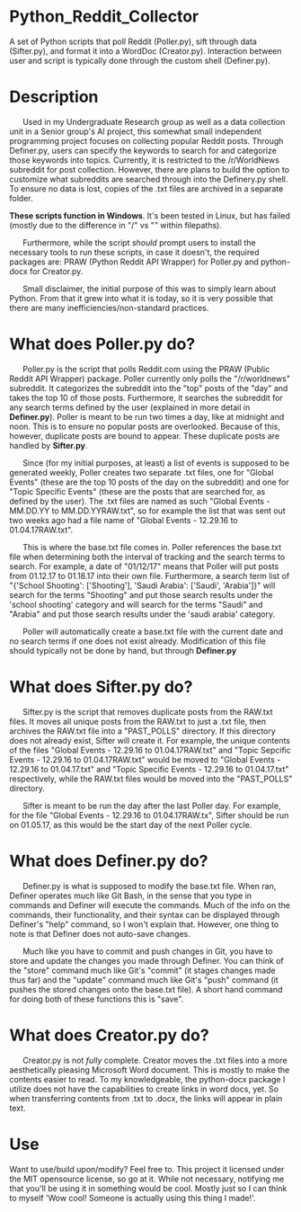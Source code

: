 # Python_Reddit_Collector  
A set of Python scripts that poll Reddit (Poller.py), sift through data (Sifter.py), and format it into a WordDoc (Creator.py). Interaction between user and script is typically done through the custom shell (Definer.py).  

# Description
&nbsp;&nbsp;&nbsp;&nbsp;&nbsp;&nbsp;Used in my Undergraduate Research group as well as a data collection unit in a Senior group's AI project, this somewhat small independent programming project focuses on collecting popular Reddit posts. Through Definer.py, users can specify the keywords to search for and categorize those keywords into topics. Currently, it is restricted to the /r/WorldNews subreddit for post collection. However, there are plans to build the option to customize what subreddits are searched through into the Definery.py shell. To ensure no data is lost, copies of the .txt files are archived in a separate folder.  

**These scripts function in Windows**. It's been tested in Linux, but has failed (mostly due to the difference in "/" vs "\" within filepaths).  

&nbsp;&nbsp;&nbsp;&nbsp;&nbsp;&nbsp;Furthermore, while the script *should* prompt users to install the necessary tools to run these scripts, in case it doesn't, the required packages are: PRAW (Python Reddit API Wrapper) for Poller.py and python-docx for Creator.py.  

&nbsp;&nbsp;&nbsp;&nbsp;&nbsp;&nbsp;Small disclaimer, the initial purpose of this was to simply learn about Python. From that it grew into what it is today, so it is very possible that there are many inefficiencies/non-standard practices.

# What does Poller.py do?  
&nbsp;&nbsp;&nbsp;&nbsp;&nbsp;&nbsp;Poller.py is the script that polls Reddit.com using the PRAW (Public Reddit API Wrapper) package. Poller currently only polls the "/r/worldnews" subreddit. It categorizes the subreddit into the "top" posts of the "day" and takes the top 10 of those posts. Furthermore, it searches the subreddit for any search terms defined by the user (explained in more detail in **Definer.py**). Poller is meant to be run two times a day, like at midnight and noon. This is to ensure no popular posts are overlooked. Because of this, however, duplicate posts are bound to appear. These duplicate posts are handled by **Sifter.py**.   

&nbsp;&nbsp;&nbsp;&nbsp;&nbsp;&nbsp;Since (for my initial purposes, at least) a list of events is supposed to be generated weekly, Poller creates two separate .txt files, one for "Global Events" (these are the top 10 posts of the day on the subreddit) and one for "Topic Specific Events" (these are the posts that are searched for, as defined by the user). The .txt files are named as such "Global Events - MM.DD.YY to MM.DD.YYRAW.txt", so for example the list that was sent out two weeks ago had a file name of "Global Events - 12.29.16 to 01.04.17RAW.txt".  

&nbsp;&nbsp;&nbsp;&nbsp;&nbsp;&nbsp;This is where the base.txt file comes in. Poller references the base.txt file when determining both the interval of tracking and the search terms to search. For example, a date of "01/12/17" means that Poller will put posts from 01.12.17 to 01.18.17 into their own file. Furthermore, a search term list of "{'School Shooting': ['Shooting'], 'Saudi Arabia': ['Saudi', 'Arabia']}" will search for the terms "Shooting" and put those search results under the 'school shooting' category and will search for the terms "Saudi" and "Arabia" and put those search results under the 'saudi arabia' category.  

&nbsp;&nbsp;&nbsp;&nbsp;&nbsp;&nbsp;Poller will automatically create a base.txt file with the current date and no search terms if one does not exist already. Modification of this file should typically not be done by hand, but through **Definer.py**

# What does Sifter.py do?  
&nbsp;&nbsp;&nbsp;&nbsp;&nbsp;&nbsp;Sifter.py is the script that removes duplicate posts from the RAW.txt files. It moves all unique posts from the RAW.txt to just a .txt file, then archives the RAW.txt file into a "PAST_POLLS" directory. If this directory does not already exist, Sifter will create it. For example, the unique contents of the files "Global Events - 12.29.16 to 01.04.17RAW.txt" and "Topic Sepcific Events - 12.29.16 to 01.04.17RAW.txt" would be moved to "Global Events - 12.29.16 to 01.04.17.txt" and "Topic Specific Events - 12.29.16 to 01.04.17.txt" respectively, while the RAW.txt files would be moved into the "PAST_POLLS" directory.  

&nbsp;&nbsp;&nbsp;&nbsp;&nbsp;&nbsp;Sifter is meant to be run the day after the last Poller day. For example, for the file "Global Events - 12.29.16 to 01.04.17RAW.tx", Sifter should be run on 01.05.17, as this would be the start day of the next Poller cycle.  

# What does Definer.py do?  
&nbsp;&nbsp;&nbsp;&nbsp;&nbsp;&nbsp;Definer.py is what is supposed to modify the base.txt file. When ran, Definer operates much like Git Bash, in the sense that you type in commands and Definer will execute the commands. Much of the info on the commands, their functionality, and their syntax can be displayed through Definer's "help" command, so I won't explain that. However, one thing to note is that Definer does not auto-save changes.  

&nbsp;&nbsp;&nbsp;&nbsp;&nbsp;&nbsp;Much like you have to commit and push changes in Git, you have to store and update the changes you made through Definer. You can think of the "store" command much like Git's "commit" (it stages changes made thus far) and the "update" command much like Git's "push" command (it pushes the stored changes onto the base.txt file). A short hand command for doing both of these functions this is "save". 


# What does Creator.py do?  
&nbsp;&nbsp;&nbsp;&nbsp;&nbsp;&nbsp;Creator.py is not *fully* complete. Creator moves the .txt files into a more aesthetically pleasing Microsoft Word document. This is mostly to make the contents easier to read. To my knowledgeable, the python-docx package I utilize does not have the capabilities to create links in word docs, yet. So when transferring contents from .txt to  .docx, the links will appear in plain text.  

# Use  
Want to use/build upon/modify? Feel free to. This project it licensed under the MIT opensource license, so go at it. While not necessary, notifying me that you'll be using it in something would be cool. Mostly just so I can think to myself 'Wow cool! Someone is actually using this thing I made!'.
